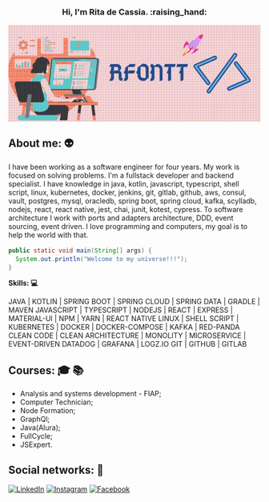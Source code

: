 <h3 align="center"> Hi, I'm Rita de Cassia. :raising_hand: </h3>

<img align="center" src="./logo-profile.gif" alt="img-profile"/>

## About me: :alien:
 
I have been working as a software engineer for four years. My work is focused on solving problems. I'm a fullstack developer and backend specialist. I have knowledge in java, kotlin, javascript, typescript, shell script, linux, kubernetes, docker, jenkins, git, gitlab, github, aws, consul, vault, postgres, mysql, oracledb, spring boot, spring cloud, kafka, scylladb, nodejs, react, react native, jest, chai, junit, kotest, cypress. To software architecture I work with ports and adapters architecture, DDD, event sourcing, event driven. I love programming and computers, my goal is to help the world with that.

```java
public static void main(String[] args) {
  System.out.println("Welcome to my universe!!!");
}
```

**Skills: :computer:**

JAVA | KOTLIN | SPRING BOOT | SPRING CLOUD | SPRING DATA | GRADLE | MAVEN
JAVASCRIPT | TYPESCRIPT | NODEJS | REACT | EXPRESS | MATERIAL-UI | NPM | YARN | REACT NATIVE
LINUX | SHELL SCRIPT | KUBERNETES | DOCKER | DOCKER-COMPOSE | KAFKA | RED-PANDA
CLEAN CODE | CLEAN ARCHITECTURE | MONOLITY | MICROSERVICE | EVENT-DRIVEN
DATADOG | GRAFANA | LOGZ.IO 
GIT | GITHUB | GITLAB

## Courses: :mortar_board: :books:

- Analysis and systems development - FIAP;
- Computer Technician;
- Node Formation;
- GraphQl;
- Java(Alura);
- FullCycle;
- JSExpert.

## Social networks: :busts_in_silhouette:

<a href="https://www.linkedin.com/in/rita-de-cassia-fontenele-oliveira-5333751a3/" target="_blank"><img src="https://img.shields.io/badge/LinkedIn-%230077B5.svg?&style=flat-square&logo=linkedin&logoColor=white" alt="LinkedIn"></a>
<a href="https://www.instagram.com/rfontt/" target="_blank"><img src="https://img.shields.io/badge/Instagram-%23E4405F.svg?&style=flat-square&logo=instagram&logoColor=white" alt="Instagram"></a>
<a href="https://m.facebook.com/ritadecassia.oliveira.3133719?ref=bookmarks" target="_blank"><img src="https://img.shields.io/badge/Facebook-%231877F2.svg?&style=flat-square&logo=facebook&logoColor=white" alt="Facebook"></a>
